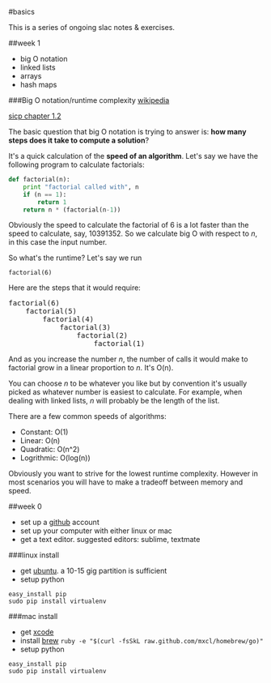 #basics

This is a series of ongoing slac notes & exercises.

##week 1
* big O notation
* linked lists
* arrays
* hash maps  

###Big O notation/runtime complexity
[wikipedia](http://en.wikipedia.org/wiki/Big_o_notation)

[sicp chapter 1.2](http://mitpress.mit.edu/sicp/full-text/book/book-Z-H-11.html#%_sec_1.2)

The basic question that big O notation is trying to answer is: **how many steps does it take to compute a solution**?

It's a quick calculation of the **speed of an algorithm**. Let's say we have the following program to calculate factorials:

```python
def factorial(n):
	print "factorial called with", n
	if (n == 1):
		return 1
	return n * (factorial(n-1))
```

Obviously the speed to calculate the factorial of 6 is a lot faster than the speed to calculate, say, 10391352. So we calculate big O with respect to *n*, in this case the input number. 

So what's the runtime? Let's say we run
```
factorial(6)
```

Here are the steps that it would require:
<pre>
factorial(6)
	factorial(5)
		factorial(4)
			factorial(3)
				factorial(2)
					factorial(1)
</pre>

And as you increase the number *n*, the number of calls it would make to factorial grow in a linear proportion to *n*. It's O(n).

You can choose *n* to be whatever you like but by convention it's usually picked as whatever number is easiest to calculate. For example, when dealing with linked lists, *n* will probably be the length of the list.

There are a few common speeds of algorithms:

* Constant: O(1)
* Linear: O(n)
* Quadratic: O(n^2)
* Logrithmic: O(log(n))

Obviously you want to strive for the lowest runtime complexity. However in most scenarios you will have to make a tradeoff between memory and speed.
  
##week 0
* set up a [github](https://github.com/) account
* set up your computer with either linux or mac
* get a text editor. suggested editors: sublime, textmate

###linux install

* get [ubuntu](http://www.ubuntu.com/download/desktop). a 10-15 gig partition is sufficient
* setup python
```
easy_install pip
sudo pip install virtualenv
```

###mac install
* get [xcode](https://developer.apple.com/xcode/)
* install [brew](http://mxcl.github.com/homebrew/) 
```ruby -e "$(curl -fsSkL raw.github.com/mxcl/homebrew/go)"```
* setup python
```
easy_install pip
sudo pip install virtualenv
```

